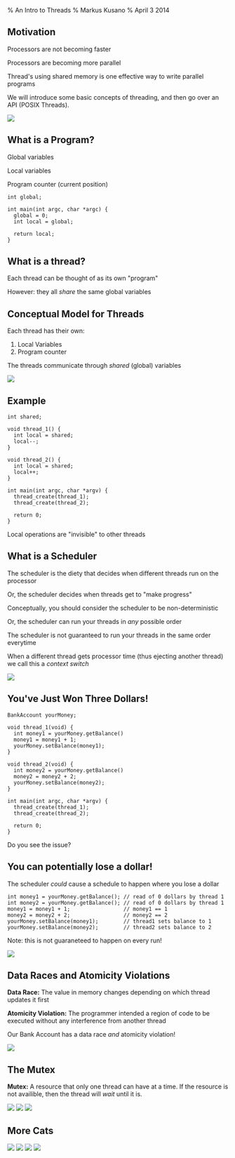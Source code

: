 % An Intro to Threads
% Markus Kusano
% April 3 2014

## Motivation
Processors are not becoming faster

Processors are becoming more parallel

Thread's using shared memory is one effective way to write parallel programs

We will introduce some basic concepts of threading, and then go over an API (POSIX Threads).

![](../moarcoars.jpg)

## What is a Program?
Global variables

Local variables

Program counter (current position)

    int global;

    int main(int argc, char *argc) {
      global = 0;
      int local = global;

      return local;
    }

## What is a thread?
Each thread can be thought of as its own "program"

However: they all _share_ the same global variables

## Conceptual Model for Threads
Each thread has their own:

1. Local Variables
1. Program counter

The threads communicate through _shared_ (global) variables

![](../threads.jpg)

## Example
    int shared;

    void thread_1() {
      int local = shared;
      local--;
    }

    void thread_2() {
      int local = shared;
      local++;
    }

    int main(int argc, char *argv) {
      thread_create(thread_1);
      thread_create(thread_2);

      return 0;
    }

Local operations are "invisible" to other threads

## What is a Scheduler
The scheduler is the diety that decides when different threads run on the processor

Or, the scheduler decides when threads get to "make progress"

Conceptually, you should consider the scheduler to be non-deterministic

Or, the scheduler can run your threads in _any_ possible order

The scheduler is not guaranteed to run your threads in the same order everytime

When a different thread gets processor time (thus ejecting another thread) we
call this a _context switch_

![](../bonzibuddy.jpg)

## You've Just Won Three Dollars!
    BankAccount yourMoney;

    void thread_1(void) {
      int money1 = yourMoney.getBalance()
      money1 = money1 + 1;
      yourMoney.setBalance(money1);
    }

    void thread_2(void) {
      int money2 = yourMoney.getBalance()
      money2 = money2 + 2;
      yourMoney.setBalance(money2);
    }

    int main(int argc, char *argv) {
      thread_create(thread_1);
      thread_create(thread_2);

      return 0;
    }

Do you see the issue?

## You can potentially lose a dollar!
The scheduler _could_ cause a schedule to happen where you lose a dollar

    int money1 = yourMoney.getBalance(); // read of 0 dollars by thread 1
    int money2 = yourMoney.getBalance(); // read of 0 dollars by thread 1
    money1 = money1 + 1;                 // money1 == 1
    money2 = money2 + 2;                 // money2 == 2
    yourMoney.setBalance(money1);        // thread1 sets balance to 1
    yourMoney.setBalance(money2);        // thread2 sets balance to 2

Note: this is not guaraneteed to happen on every run!

![](../heisenbug.jpg)

## Data Races and Atomicity Violations
__Data Race:__ The value in memory changes depending on which thread updates it first

__Atomicity Violation:__ The programmer intended a region of code to be
executed without any interference from another thread

Our Bank Account has a data race _and_ atomicity violation!

![](../race_condition.bmp)

## The Mutex
__Mutex:__ A resource that only one thread can have at a time. If the resource
is not availible, then the thread will _wait_ until it is.

![](../shovel_01.jpg)
![](../shovel_02.jpg)
![](../shovel_03.jpg)

## More Cats
![](../mutex_01.jpg)
![](../mutex_02.jpg)
![](../mutex_03.jpg)
![](../mutex_04.jpg)
